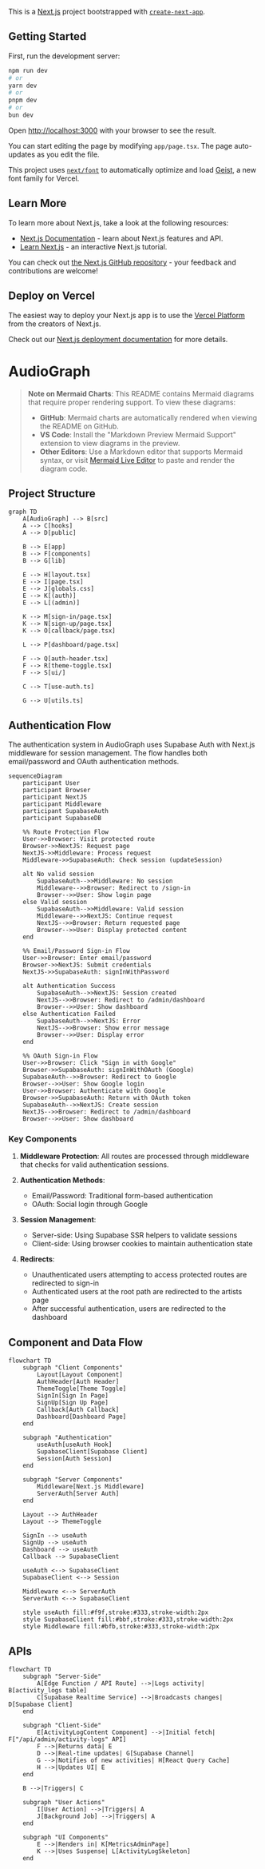 This is a [Next.js](https://nextjs.org) project bootstrapped with [`create-next-app`](https://nextjs.org/docs/app/api-reference/cli/create-next-app).

## Getting Started

First, run the development server:

```bash
npm run dev
# or
yarn dev
# or
pnpm dev
# or
bun dev
```

Open [http://localhost:3000](http://localhost:3000) with your browser to see the result.

You can start editing the page by modifying `app/page.tsx`. The page auto-updates as you edit the file.

This project uses [`next/font`](https://nextjs.org/docs/app/building-your-application/optimizing/fonts) to automatically optimize and load [Geist](https://vercel.com/font), a new font family for Vercel.

## Learn More

To learn more about Next.js, take a look at the following resources:

- [Next.js Documentation](https://nextjs.org/docs) - learn about Next.js features and API.
- [Learn Next.js](https://nextjs.org/learn) - an interactive Next.js tutorial.

You can check out [the Next.js GitHub repository](https://github.com/vercel/next.js) - your feedback and contributions are welcome!

## Deploy on Vercel

The easiest way to deploy your Next.js app is to use the [Vercel Platform](https://vercel.com/new?utm_medium=default-template&filter=next.js&utm_source=create-next-app&utm_campaign=create-next-app-readme) from the creators of Next.js.

Check out our [Next.js deployment documentation](https://nextjs.org/docs/app/building-your-application/deploying) for more details.
# AudioGraph

> **Note on Mermaid Charts**: This README contains Mermaid diagrams that require proper rendering support. To view these diagrams:
> 
> - **GitHub**: Mermaid charts are automatically rendered when viewing the README on GitHub.
> - **VS Code**: Install the "Markdown Preview Mermaid Support" extension to view diagrams in the preview.
> - **Other Editors**: Use a Markdown editor that supports Mermaid syntax, or visit [Mermaid Live Editor](https://mermaid.live) to paste and render the diagram code.

## Project Structure

```mermaid
graph TD
    A[AudioGraph] --> B[src]
    A --> C[hooks]
    A --> D[public]
    
    B --> E[app]
    B --> F[components]
    B --> G[lib]
    
    E --> H[layout.tsx]
    E --> I[page.tsx]
    E --> J[globals.css]
    E --> K[(auth)]
    E --> L[(admin)]
    
    K --> M[sign-in/page.tsx]
    K --> N[sign-up/page.tsx]
    K --> O[callback/page.tsx]
    
    L --> P[dashboard/page.tsx]
    
    F --> Q[auth-header.tsx]
    F --> R[theme-toggle.tsx]
    F --> S[ui/]
    
    C --> T[use-auth.ts]
    
    G --> U[utils.ts]
```

## Authentication Flow

The authentication system in AudioGraph uses Supabase Auth with Next.js middleware for session management. The flow handles both email/password and OAuth authentication methods.

```mermaid
sequenceDiagram
    participant User
    participant Browser
    participant NextJS
    participant Middleware
    participant SupabaseAuth
    participant SupabaseDB
    
    %% Route Protection Flow
    User->>Browser: Visit protected route
    Browser->>NextJS: Request page
    NextJS->>Middleware: Process request
    Middleware->>SupabaseAuth: Check session (updateSession)
    
    alt No valid session
        SupabaseAuth-->>Middleware: No session
        Middleware-->>Browser: Redirect to /sign-in
        Browser-->>User: Show login page
    else Valid session
        SupabaseAuth-->>Middleware: Valid session
        Middleware-->>NextJS: Continue request
        NextJS-->>Browser: Return requested page
        Browser-->>User: Display protected content
    end
    
    %% Email/Password Sign-in Flow
    User->>Browser: Enter email/password
    Browser->>NextJS: Submit credentials
    NextJS->>SupabaseAuth: signInWithPassword
    
    alt Authentication Success
        SupabaseAuth-->>NextJS: Session created
        NextJS-->>Browser: Redirect to /admin/dashboard
        Browser-->>User: Show dashboard
    else Authentication Failed
        SupabaseAuth-->>NextJS: Error
        NextJS-->>Browser: Show error message
        Browser-->>User: Display error
    end
    
    %% OAuth Sign-in Flow
    User->>Browser: Click "Sign in with Google"
    Browser->>SupabaseAuth: signInWithOAuth (Google)
    SupabaseAuth-->>Browser: Redirect to Google
    Browser-->>User: Show Google login
    User->>Browser: Authenticate with Google
    Browser->>SupabaseAuth: Return with OAuth token
    SupabaseAuth-->>NextJS: Create session
    NextJS-->>Browser: Redirect to /admin/dashboard
    Browser-->>User: Show dashboard
```

### Key Components

1. **Middleware Protection**: All routes are processed through middleware that checks for valid authentication sessions.

2. **Authentication Methods**:
   - Email/Password: Traditional form-based authentication
   - OAuth: Social login through Google

3. **Session Management**:
   - Server-side: Using Supabase SSR helpers to validate sessions
   - Client-side: Using browser cookies to maintain authentication state

4. **Redirects**:
   - Unauthenticated users attempting to access protected routes are redirected to sign-in
   - Authenticated users at the root path are redirected to the artists page
   - After successful authentication, users are redirected to the dashboard

## Component and Data Flow

```mermaid
flowchart TD
    subgraph "Client Components"
        Layout[Layout Component]
        AuthHeader[Auth Header]
        ThemeToggle[Theme Toggle]
        SignIn[Sign In Page]
        SignUp[Sign Up Page]
        Callback[Auth Callback]
        Dashboard[Dashboard Page]
    end
    
    subgraph "Authentication"
        useAuth[useAuth Hook]
        SupabaseClient[Supabase Client]
        Session[Auth Session]
    end
    
    subgraph "Server Components"
        Middleware[Next.js Middleware]
        ServerAuth[Server Auth]
    end
    
    Layout --> AuthHeader
    Layout --> ThemeToggle
    
    SignIn --> useAuth
    SignUp --> useAuth
    Dashboard --> useAuth
    Callback --> SupabaseClient
    
    useAuth <--> SupabaseClient
    SupabaseClient <--> Session
    
    Middleware <--> ServerAuth
    ServerAuth <--> SupabaseClient
    
    style useAuth fill:#f9f,stroke:#333,stroke-width:2px
    style SupabaseClient fill:#bbf,stroke:#333,stroke-width:2px
    style Middleware fill:#bfb,stroke:#333,stroke-width:2px
```

## APIs

```mermaid
flowchart TD
    subgraph "Server-Side"
        A[Edge Function / API Route] -->|Logs activity| B[activity_logs table]
        C[Supabase Realtime Service] -->|Broadcasts changes| D[Supabase Client]
    end

    subgraph "Client-Side"
        E[ActivityLogContent Component] -->|Initial fetch| F["/api/admin/activity-logs" API]
        F -->|Returns data| E
        D -->|Real-time updates| G[Supabase Channel]
        G -->|Notifies of new activities| H[React Query Cache]
        H -->|Updates UI| E
    end

    B -->|Triggers| C
    
    subgraph "User Actions"
        I[User Action] -->|Triggers| A
        J[Background Job] -->|Triggers| A
    end

    subgraph "UI Components"
        E -->|Renders in| K[MetricsAdminPage]
        K -->|Uses Suspense| L[ActivityLogSkeleton]
    end
```
